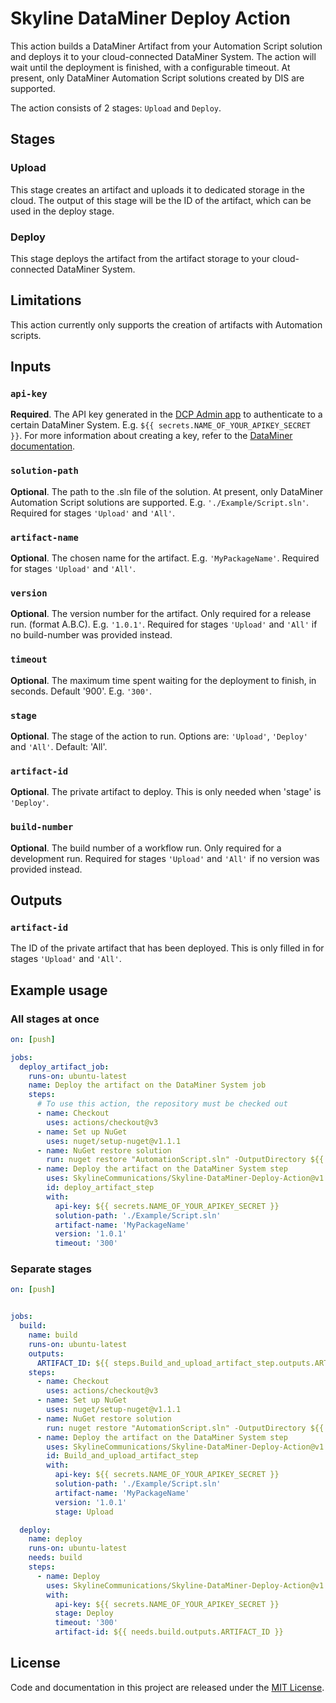 # Skyline DataMiner Deploy Action

This action builds a DataMiner Artifact from your Automation Script solution and deploys it to your cloud-connected DataMiner System. The action will wait until the deployment is finished, with a configurable timeout. At present, only DataMiner Automation Script solutions created by DIS are supported.

The action consists of 2 stages: `Upload` and `Deploy`.

## Stages

### Upload

This stage creates an artifact and uploads it to dedicated storage in the cloud. The output of this stage will be the ID of the artifact, which can be used in the deploy stage.

### Deploy

This stage deploys the artifact from the artifact storage to your cloud-connected DataMiner System.

## Limitations

This action currently only supports the creation of artifacts with Automation scripts.

## Inputs

### `api-key`

**Required**. The API key generated in the [DCP Admin app](https://admin.dataminer.services) to authenticate to a certain DataMiner System. E.g. `${{ secrets.NAME_OF_YOUR_APIKEY_SECRET }}`. For more information about creating a key, refer to the [DataMiner documentation](https://docs.dataminer.services/user-guide/Cloud_Platform/CloudAdminApp/Managing_DCP_keys.html).

### `solution-path`

**Optional**. The path to the .sln file of the solution. At present, only DataMiner Automation Script solutions are supported. E.g. `'./Example/Script.sln'`. Required for stages `'Upload'` and `'All'`.

### `artifact-name`

**Optional**. The chosen name for the artifact. E.g. `'MyPackageName'`. Required for stages `'Upload'` and `'All'`.

### `version`

**Optional**.
The version number for the artifact. Only required for a release run. (format A.B.C). E.g. `'1.0.1'`. Required for stages `'Upload'` and `'All'` if no build-number was provided instead.

### `timeout`

**Optional**. The maximum time spent waiting for the deployment to finish, in seconds. Default '900'. E.g. `'300'`.

### `stage`

**Optional**. The stage of the action to run. Options are: `'Upload'`, `'Deploy'` and `'All'`. Default: 'All'.

### `artifact-id`

**Optional**. The private artifact to deploy. This is only needed when 'stage' is `'Deploy'`.

### `build-number`

**Optional**.
The build number of a workflow run. Only required for a development run. Required for stages `'Upload'` and `'All'` if no version was provided instead.

## Outputs

### `artifact-id`

The ID of the private artifact that has been deployed. This is only filled in for stages `'Upload'` and `'All'`.

## Example usage

### All stages at once

```yaml
on: [push]

jobs:
  deploy_artifact_job:
    runs-on: ubuntu-latest
    name: Deploy the artifact on the DataMiner System job
    steps:
      # To use this action, the repository must be checked out 
      - name: Checkout	
        uses: actions/checkout@v3
	  - name: Set up NuGet
        uses: nuget/setup-nuget@v1.1.1      
      - name: NuGet restore solution
        run: nuget restore "AutomationScript.sln" -OutputDirectory ${{ github.workspace }}/packages
      - name: Deploy the artifact on the DataMiner System step
        uses: SkylineCommunications/Skyline-DataMiner-Deploy-Action@v1
        id: deploy_artifact_step
        with:
          api-key: ${{ secrets.NAME_OF_YOUR_APIKEY_SECRET }}
          solution-path: './Example/Script.sln'
          artifact-name: 'MyPackageName'
          version: '1.0.1'
          timeout: '300'
```

### Separate stages

```yaml
on: [push]


jobs:
  build:
    name: build
    runs-on: ubuntu-latest
    outputs:
      ARTIFACT_ID: ${{ steps.Build_and_upload_artifact_step.outputs.ARTIFACT_ID }}
    steps:
      - name: Checkout	
        uses: actions/checkout@v3
	  - name: Set up NuGet
        uses: nuget/setup-nuget@v1.1.1      
      - name: NuGet restore solution
        run: nuget restore "AutomationScript.sln" -OutputDirectory ${{ github.workspace }}/packages
      - name: Deploy the artifact on the DataMiner System step
        uses: SkylineCommunications/Skyline-DataMiner-Deploy-Action@v1
        id: Build_and_upload_artifact_step
        with:
          api-key: ${{ secrets.NAME_OF_YOUR_APIKEY_SECRET }}
          solution-path: './Example/Script.sln'
          artifact-name: 'MyPackageName'
          version: '1.0.1'
          stage: Upload

  deploy:
    name: deploy
    runs-on: ubuntu-latest
    needs: build
    steps:
      - name: Deploy
        uses: SkylineCommunications/Skyline-DataMiner-Deploy-Action@v1
        with:
          api-key: ${{ secrets.NAME_OF_YOUR_APIKEY_SECRET }}
          stage: Deploy
          timeout: '300'
          artifact-id: ${{ needs.build.outputs.ARTIFACT_ID }}
```

## License

Code and documentation in this project are released under the [MIT License](https://github.com/SkylineCommunications/Skyline-DataMiner-Deploy-Action/blob/feature/preRelease/LICENSE.txt). 
